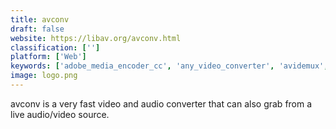 ```yaml
---
title: avconv
draft: false 
website: https://libav.org/avconv.html
classification: ['']
platform: ['Web']
keywords: ['adobe_media_encoder_cc', 'any_video_converter', 'avidemux', 'ffmpeg', 'freemake_video_converter', 'mediacoder', 'metax_for_windows', 'metaz', 'movavi_video_converter', 'mymeta', 'permute', 'qwinff', 'winff', 'wundershare_video_converter_ultimate', 'xmedia_recode', 'yamb', 'iffmpeg']
image: logo.png
---
```

avconv is a very fast video and audio converter that can also grab from a live audio/video source.
